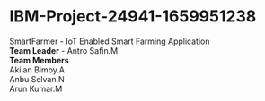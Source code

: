 # IBM-Project-24941-1659951238
SmartFarmer - IoT Enabled Smart Farming Application  
**Team Leader** - Antro Safin.M  
**Team Members**  
Akilan Bimby.A  
Anbu Selvan.N  
Arun Kumar.M
